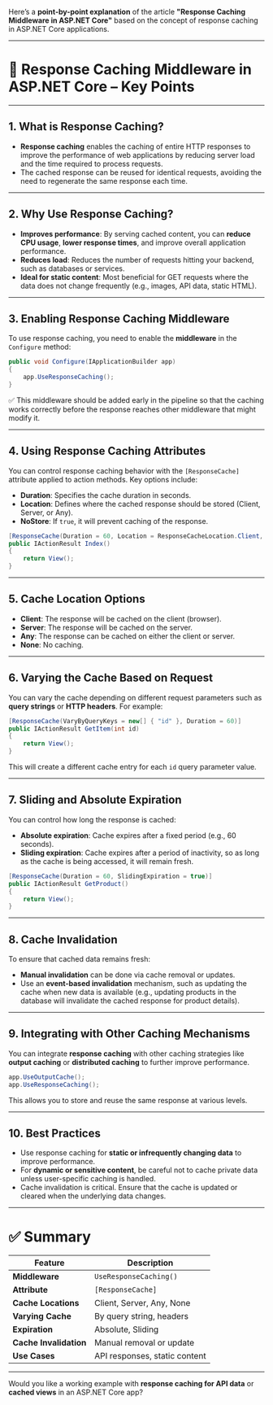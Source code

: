 Here’s a **point-by-point explanation** of the article **"Response Caching Middleware in ASP.NET Core"** based on the concept of response caching in ASP.NET Core applications.

---

# 📣 Response Caching Middleware in ASP.NET Core – Key Points

---

## 1. **What is Response Caching?**

- **Response caching** enables the caching of entire HTTP responses to improve the performance of web applications by reducing server load and the time required to process requests.
- The cached response can be reused for identical requests, avoiding the need to regenerate the same response each time.

---

## 2. **Why Use Response Caching?**

- **Improves performance**: By serving cached content, you can **reduce CPU usage**, **lower response times**, and improve overall application performance.
- **Reduces load**: Reduces the number of requests hitting your backend, such as databases or services.
- **Ideal for static content**: Most beneficial for GET requests where the data does not change frequently (e.g., images, API data, static HTML).

---

## 3. **Enabling Response Caching Middleware**

To use response caching, you need to enable the **middleware** in the `Configure` method:

```csharp
public void Configure(IApplicationBuilder app)
{
    app.UseResponseCaching();
}
```

✅ This middleware should be added early in the pipeline so that the caching works correctly before the response reaches other middleware that might modify it.

---

## 4. **Using Response Caching Attributes**

You can control response caching behavior with the `[ResponseCache]` attribute applied to action methods. Key options include:

- **Duration**: Specifies the cache duration in seconds.
- **Location**: Defines where the cached response should be stored (Client, Server, or Any).
- **NoStore**: If `true`, it will prevent caching of the response.

```csharp
[ResponseCache(Duration = 60, Location = ResponseCacheLocation.Client, NoStore = false)]
public IActionResult Index()
{
    return View();
}
```

---

## 5. **Cache Location Options**

- **Client**: The response will be cached on the client (browser).
- **Server**: The response will be cached on the server.
- **Any**: The response can be cached on either the client or server.
- **None**: No caching.

---

## 6. **Varying the Cache Based on Request**

You can vary the cache depending on different request parameters such as **query strings** or **HTTP headers**. For example:

```csharp
[ResponseCache(VaryByQueryKeys = new[] { "id" }, Duration = 60)]
public IActionResult GetItem(int id)
{
    return View();
}
```

This will create a different cache entry for each `id` query parameter value.

---

## 7. **Sliding and Absolute Expiration**

You can control how long the response is cached:

- **Absolute expiration**: Cache expires after a fixed period (e.g., 60 seconds).
- **Sliding expiration**: Cache expires after a period of inactivity, so as long as the cache is being accessed, it will remain fresh.

```csharp
[ResponseCache(Duration = 60, SlidingExpiration = true)]
public IActionResult GetProduct()
{
    return View();
}
```

---

## 8. **Cache Invalidation**

To ensure that cached data remains fresh:

- **Manual invalidation** can be done via cache removal or updates.
- Use an **event-based invalidation** mechanism, such as updating the cache when new data is available (e.g., updating products in the database will invalidate the cached response for product details).

---

## 9. **Integrating with Other Caching Mechanisms**

You can integrate **response caching** with other caching strategies like **output caching** or **distributed caching** to further improve performance.

```csharp
app.UseOutputCache();
app.UseResponseCaching();
```

This allows you to store and reuse the same response at various levels.

---

## 10. **Best Practices**

- Use response caching for **static or infrequently changing data** to improve performance.
- For **dynamic or sensitive content**, be careful not to cache private data unless user-specific caching is handled.
- Cache invalidation is critical. Ensure that the cache is updated or cleared when the underlying data changes.

---

# ✅ Summary

| Feature                      | Description |
|------------------------------|-------------|
| **Middleware**                | `UseResponseCaching()` |
| **Attribute**                 | `[ResponseCache]` |
| **Cache Locations**           | Client, Server, Any, None |
| **Varying Cache**             | By query string, headers |
| **Expiration**                | Absolute, Sliding |
| **Cache Invalidation**        | Manual removal or update |
| **Use Cases**                 | API responses, static content |

---

Would you like a working example with **response caching for API data** or **cached views** in an ASP.NET Core app?